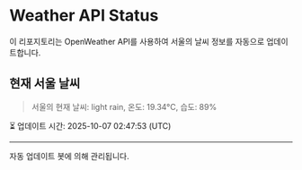 
# Weather API Status

이 리포지토리는 OpenWeather API를 사용하여 서울의 날씨 정보를 자동으로 업데이트합니다.

## 현재 서울 날씨
> 서울의 현재 날씨: light rain, 온도: 19.34°C, 습도: 89%

⏳ 업데이트 시간: 2025-10-07 02:47:53 (UTC)

---
자동 업데이트 봇에 의해 관리됩니다.
